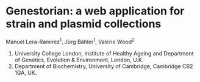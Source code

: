 # Genestorian: a web application for strain and plasmid collections

Manuel Lera-Ramirez<sup>1</sup>,  Jürg Bähler<sup>1</sup>, Valerie Wood<sup>2</sup>

1. University College London, Institute of Healthy Ageing and Department of Genetics, Evolution & Environment, London, U.K.
2. Department of Biochemistry, University of Cambridge, Cambridge CB2 1GA, UK.